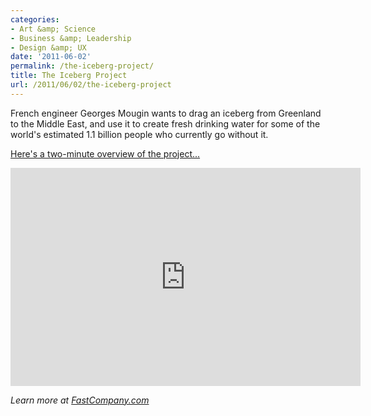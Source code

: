 ```yaml
---
categories:
- Art &amp; Science
- Business &amp; Leadership
- Design &amp; UX
date: '2011-06-02'
permalink: /the-iceberg-project/
title: The Iceberg Project
url: /2011/06/02/the-iceberg-project
---
```


French engineer Georges Mougin wants to drag an iceberg from Greenland to the Middle East, and use it to create fresh drinking water for some of the world's estimated 1.1 billion people who currently go without it.

<a href="https://www.youtube.com/watch?v=opChLhLMFmU">Here's a two-minute overview of the project...</a>

<p align="center"><iframe width="560" height="349" src="https://www.youtube.com/embed/opChLhLMFmU?rel=0" frameborder="0" allowfullscreen></iframe></p>

<em>Learn more at <a href="http://www.fastcompany.com/1755444/tugboat-vs-iceberg-video">FastCompany.com</a></em>